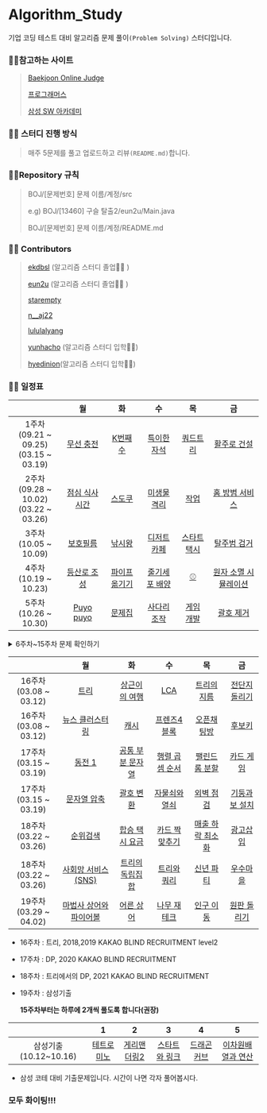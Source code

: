 # Algorithm_Study

기업 코딩 테스트 대비 알고리즘 문제 풀이`(Problem Solving)` 스터디입니다.



### :family_man_girl:참고하는 사이트

> [Baekjoon Online Judge](https://www.acmicpc.net/)
>
> [프로그래머스](https://programmers.co.kr/)
>
> [삼성 SW 아카데미](https://swexpertacademy.com/)



### :family_man_girl: 스터디 진행 방식

>매주 5문제를 풀고 업로드하고 리뷰`(README.md)`합니다.



### :family_man_girl:Repository 규칙

>  BOJ/[문제번호] 문제 이름/계정/src
>
> e.g) BOJ/[13460] 구슬 탈출2/eun2u/Main.java
>
> BOJ/[문제번호] 문제 이름/계정/README.md



###  :family_man_girl: Contributors

> [ekdbsl](https://github.com/JungDayoon) (알고리즘 스터디 졸업👩‍🎓 )
>
> [eun2u](https://github.com/eun2u) (알고리즘 스터디 졸업👩‍🎓 )
>
> [starempty](https://github.com/starempty)
>
> [n__aj22](https://github.com/njh0317)
>
> [lululalyang](https://github.com/SimEuilyang)
>
> [yunhacho](https://github.com/yunhacho) (알고리즘 스터디 입학👩‍💻)
> 
> [hyedinion](https://github.com/hyedinion)(알고리즘 스터디 입학👩‍💻)

### :family_man_girl: 일정표



|                     |                              월                               |                              화                               |                              수                               |                              목                               |                              금                               |
| :-----------------: | :----------------------------------------------------------: | :----------------------------------------------------------: | :----------------------------------------------------------: | :----------------------------------------------------------: | :----------------------------------------------------------: |
| 1주차<br>(09.21 ~ 09.25) <br> (03.15 ~ 03.19) | [무선 충전](https://swexpertacademy.com/main/code/problem/problemDetail.do?contestProbId=AWXRDL1aeugDFAUo) |    [K번째 수](https://www.acmicpc.net/problem/1300)    | [특이한 자석](https://swexpertacademy.com/main/code/problem/problemDetail.do?contestProbId=AWIeV9sKkcoDFAVH) |       [쿼드트리](https://www.acmicpc.net/problem/1992)       | [활주로 건설](https://swexpertacademy.com/main/code/problem/problemDetail.do?contestProbId=AWIeW7FakkUDFAVH) |
| 2주차<br>(09.28 ~ 10.02) <br> (03.22 ~ 03.26) | [점심 식사시간](https://swexpertacademy.com/main/code/problem/problemDetail.do?contestProbId=AV5-BEE6AK0DFAVl) |     [스도쿠](https://www.acmicpc.net/problem/2580)     | [미생물 격리](https://swexpertacademy.com/main/code/problem/problemDetail.do?contestProbId=AV597vbqAH0DFAVl) |         [작업](https://www.acmicpc.net/problem/2056)         | [홈 방범 서비스](https://swexpertacademy.com/main/code/problem/problemDetail.do?contestProbId=AV5V61LqAf8DFAWu) |
| 3주차<br>(10.05 ~ 10.09) | [보호필름](https://swexpertacademy.com/main/code/problem/problemDetail.do?contestProbId=AV5V1SYKAaUDFAWu) |    [낚시왕](https://www.acmicpc.net/problem/17143)     | [디저트 카페](https://swexpertacademy.com/main/code/problem/problemDetail.do?contestProbId=AV5VwAr6APYDFAWu) |     [스타트택시](https://www.acmicpc.net/problem/19238)      | [탈주범 검거](https://swexpertacademy.com/main/code/problem/problemDetail.do?contestProbId=AV5PpLlKAQ4DFAUq) |
| 4주차<br>(10.19 ~ 10.23) | [등산로 조성](https://swexpertacademy.com/main/code/problem/problemDetail.do?contestProbId=AV5PoOKKAPIDFAUq) | [파이프 옮기기](https://www.acmicpc.net/problem/17070) | [줄기세포 배양](https://swexpertacademy.com/main/code/problem/problemDetail.do?contestProbId=AWXRJ8EKe48DFAUo) |          [⚾](https://www.acmicpc.net/problem/17281)          | [원자 소멸 시뮬레이션](https://swexpertacademy.com/main/code/problem/problemDetail.do?contestProbId=AWXRFInKex8DFAUo) |
| 5주차<br>(10.26 ~ 10.30) |      [Puyo puyo](https://www.acmicpc.net/problem/11559)    |     [문제집](https://www.acmicpc.net/problem/1766)     |     [사다리 조작](https://www.acmicpc.net/problem/15684)     |      [게임 개발](https://www.acmicpc.net/problem/1516)       |      [괄호 제거](https://www.acmicpc.net/problem/2800)     |

<details>
    <summary>6주차~15주차 문제 확인하기</summary>

|                     |                              월                               |                              화                               |                              수                               |                              목                               |                              금                               |
| :-----------------: | :----------------------------------------------------------: | :----------------------------------------------------------: | :----------------------------------------------------------: | :----------------------------------------------------------: | :----------------------------------------------------------: |    
| 6주차<br>(11.02 ~ 11.06) |     [문자열 집합](https://www.acmicpc.net/problem/14425)     |   [숫자카드2](https://www.acmicpc.net/problem/10816)   |    [전화번호 목록](https://www.acmicpc.net/problem/5052)     | [LIS2](https://www.acmicpc.net/problem/12015) | [가사검색](https://programmers.co.kr/learn/courses/30/lessons/60060) |
| 7주차<br>(11.09 ~ 11.13) | [LDS](https://www.acmicpc.net/problem/11722) |     [스티커](https://www.acmicpc.net/problem/9465)     |    [카드 구매하기](https://www.acmicpc.net/problem/11052)    | [N으로 표현](https://programmers.co.kr/learn/courses/30/lessons/42895) | [정수 삼각형](https://programmers.co.kr/learn/courses/30/lessons/43105) |
| 8주차<br>(11.16 ~ 11.20) |     [해킹](https://www.acmicpc.net/problem/10282)     |   [지름길](https://www.acmicpc.net/problem/1446)   |    [그대, 그머가 되어](https://www.acmicpc.net/problem/14496)    |    [민준이와 마산 그리고 건우](https://www.acmicpc.net/problem/18223)    |   [지각하면 안 돼](https://www.acmicpc.net/problem/12763)   |
| 9주차<br>(11.23 ~ 11.30) |     [방문 길이](https://programmers.co.kr/learn/courses/30/lessons/49994)     |   [배달](https://programmers.co.kr/learn/courses/30/lessons/12978)   |    [스킬트리](https://programmers.co.kr/learn/courses/30/lessons/49993)    |    [점프와 순간 이동](https://programmers.co.kr/learn/courses/30/lessons/12980)    |   [기지국 설치](https://programmers.co.kr/learn/courses/30/lessons/12979)   |
| 10주차<br>(01.18 ~ 01.22) |     [벽돌깨기](https://swexpertacademy.com/main/code/problem/problemDetail.do?contestProbId=AWXRQm6qfL0DFAUo)      |   [핀볼게임](https://swexpertacademy.com/main/code/problem/problemDetail.do?contestProbId=AWXRF8s6ezEDFAUo)   |    [보물상자비밀번호](https://swexpertacademy.com/main/code/problem/problemDetail.do?contestProbId=AWXRUN9KfZ8DFAUo)    |      [내리막길](https://www.acmicpc.net/problem/1520)    |  [합분해](https://www.acmicpc.net/problem/2225)  |
| 11주차<br>(01.25 ~ 01.29) |     [말이되고픈원숭이](https://www.acmicpc.net/problem/1600)      |   [색종이 올려놓기](https://www.acmicpc.net/problem/2643)   |    [주사위윷놀이](https://www.acmicpc.net/problem/17825)    |      [소문난칠공주](https://www.acmicpc.net/problem/1941)    |  [진우의 민트초코우유](https://www.acmicpc.net/problem/20208)  |
| 12주차<br>(02.01 ~ 02.05) |     [강의실배정](https://www.acmicpc.net/problem/11000)      |   [줄세우기](https://www.acmicpc.net/problem/7570)   |    [문자열폭발](https://www.acmicpc.net/problem/9935)    |      [행렬 제곱](https://www.acmicpc.net/problem/10830)    |  [가르침](https://www.acmicpc.net/problem/1062)  |
| 13주차<br>(02.15 ~ 02.19) |     [Z](https://www.acmicpc.net/problem/1074)      |   [벽부수고이동하기](https://www.acmicpc.net/problem/2206)   |    [다리만들기](https://www.acmicpc.net/problem/2146)    |      [미친 로봇](https://www.acmicpc.net/problem/1405)    |  [기타콘서트](https://www.acmicpc.net/problem/1497)  |
| 14주차<br>(02.22 ~ 02.26) |     [최소 스패닝 트리](https://www.acmicpc.net/problem/1197)      |   [도시 분할 계획](https://www.acmicpc.net/problem/1647)   |    [행성 연결](https://www.acmicpc.net/problem/16398)    |      [전력난](https://www.acmicpc.net/problem/6497)    |  [우주신과의 교감](https://www.acmicpc.net/problem/1774)  |
| 15주차<br>(03.01 ~ 03.05) |     [타일 채우기](https://www.acmicpc.net/problem/2133)      |   [동물원](https://www.acmicpc.net/problem/1309)   |    [전깃줄](https://www.acmicpc.net/problem/2565)    |      [내려가기](https://www.acmicpc.net/problem/2096)    |  [줄어들지 않아](https://www.acmicpc.net/problem/2688)  |
| 15주차<br>(03.01 ~ 03.05) |     [다리 만들기 2](https://www.acmicpc.net/problem/17472)      |   [퍼즐](https://www.acmicpc.net/problem/1525)   |    [구슬 탈출](https://www.acmicpc.net/problem/13459)    |      [Maaaaaaaaaze](https://www.acmicpc.net/problem/16985)    |  [연구소 2](https://www.acmicpc.net/problem/17141)  |
* 5주차 : 위상정렬과 시뮬레이션
* 6주차 : 트라이, 이분탐색 
* 7주차 : DP 문제 
* 8주차 : 다익스트라
* 9주차 : 프로그래머스 Summer/Winter Coding
* 14주차 : 최소 스패닝 트리
* 15주차 : DP, BFS
</details>

|                     |                              월                               |                              화                               |                              수                               |                              목                               |                              금                               |
| :-----------------: | :----------------------------------------------------------: | :----------------------------------------------------------: | :----------------------------------------------------------: | :----------------------------------------------------------: | :----------------------------------------------------------: |
| 16주차<br>(03.08 ~ 03.12) |     [트리](https://www.acmicpc.net/problem/1068)      |   [상근이의 여행](https://www.acmicpc.net/problem/9372)   |    [LCA](https://www.acmicpc.net/problem/11437)    |      [트리의 지름](https://www.acmicpc.net/problem/1967)    |  [전단지 돌리기](https://www.acmicpc.net/problem/19542)  |
| 16주차<br>(03.08 ~ 03.12) |     [뉴스 클러스터링](https://programmers.co.kr/learn/courses/30/lessons/17677)      |   [캐시](https://programmers.co.kr/learn/courses/30/lessons/17680)   |    [프렌즈4블록](https://programmers.co.kr/learn/courses/30/lessons/17679)    |      [오픈채팅방](https://programmers.co.kr/learn/courses/30/lessons/42888)    |  [후보키](https://programmers.co.kr/learn/courses/30/lessons/42890)  |
| 17주차<br>(03.15 ~ 03.19) | [동전 1](https://www.acmicpc.net/problem/2293) |  [공통 부분 문자열](https://www.acmicpc.net/problem/5582)  |  [행렬 곱셈 순서](https://www.acmicpc.net/problem/11049)  | [팰린드롬 분할](https://www.acmicpc.net/problem/1509) | [카드 게임](https://www.acmicpc.net/problem/11062)  |
| 17주차<br>(03.15 ~ 03.19) | [문자열 압축](https://programmers.co.kr/learn/courses/30/lessons/60057) | [괄호 변환](https://programmers.co.kr/learn/courses/30/lessons/60058) | [자물쇠와 열쇠](https://programmers.co.kr/learn/courses/30/lessons/60059) | [외벽 점검](https://programmers.co.kr/learn/courses/30/lessons/60062) | [기둥과 보 설치](https://programmers.co.kr/learn/courses/30/lessons/60061) |
| 18주차<br>(03.22 ~ 03.26) | [순위검색](https://programmers.co.kr/learn/courses/30/lessons/72412) | [합승 택시 요금](https://programmers.co.kr/learn/courses/30/lessons/72413) |  [카드 짝 맞추기](https://programmers.co.kr/learn/courses/30/lessons/72415)  |  [매출 하락 최소화](https://programmers.co.kr/learn/courses/30/lessons/72416) |  [광고삽입](https://programmers.co.kr/learn/courses/30/lessons/72414)  |
| 18주차<br>(03.22 ~ 03.26) | [사회망 서비스(SNS)](https://www.acmicpc.net/problem/2533) |  [트리의 독립집합](https://www.acmicpc.net/problem/2213)  |  [트리와 쿼리](https://www.acmicpc.net/problem/15681)  | [신년 파티](https://www.acmicpc.net/problem/1623) |  [우수마을](https://www.acmicpc.net/problem/1949) |
| 19주차<br>(03.29 ~ 04.02) | [마법사 상어와 파이어볼](https://www.acmicpc.net/problem/20056) |  [어른 상어](https://www.acmicpc.net/problem/19237)  |  [나무 재테크](https://www.acmicpc.net/problem/16235)  | [인구 이동](https://www.acmicpc.net/problem/16234) |  [원판 돌리기](https://www.acmicpc.net/problem/17822) |


* 16주차 : 트리, 2018,2019 KAKAO BLIND RECRUITMENT level2
* 17주차 : DP, 2020 KAKAO BLIND RECRUITMENT
* 18주차 : 트리에서의 DP, 2021 KAKAO BLIND RECRUITMENT
* 19주차 : 삼성기출

    **15주차부터는 하루에 2개씩 풀도록 합니다(권장)**



|                                      |                              1                               |                           2                            |                              3                               |                              4                               |                              5                               |
| :----------------------------------: | :----------------------------------------------------------: | :----------------------------------------------------: | :----------------------------------------------------------: | :----------------------------------------------------------: | :----------------------------------------------------------: |
|          삼성기출(10.12~10.16)          |     [테트로미노](https://www.acmicpc.net/problem/14500)      |   [게리맨더링2](https://www.acmicpc.net/problem/17779)   |    [스타트와 링크](https://www.acmicpc.net/problem/14889)    |      [드래곤커브](https://www.acmicpc.net/problem/15685)    |  [이차원배열과 연산](https://www.acmicpc.net/problem/17140)  |

* 삼성 코테 대비 기출문제입니다. 시간이 나면 각자 풀어봅시다.


### **모두 화이팅!!!**
